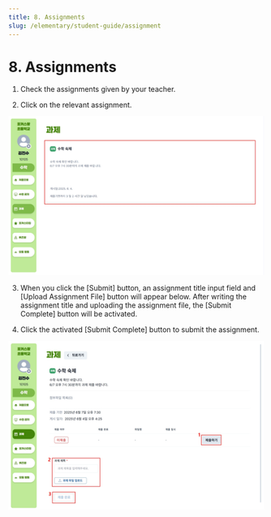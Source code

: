 ```yaml
---
title: 8. Assignments
slug: /elementary/student-guide/assignment
---
```


# 8. Assignments

1. Check the assignments given by your teacher.

2. Click on the relevant assignment.

![](/img/kr/elementary/student/08-01.jpg)

3. When you click the [Submit] button, an assignment title input field and [Upload Assignment File] button will appear below. After writing the assignment title and uploading the assignment file, the [Submit Complete] button will be activated.

4. Click the activated [Submit Complete] button to submit the assignment.

![](/img/kr/elementary/student/08-02.jpg)
